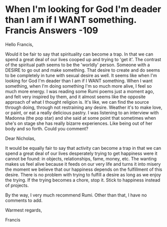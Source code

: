 # When I'm looking for God I'm deader than I am if I WANT something. Francis Answers -109

  

Hello Francis,

  

Would it be fair to say that spirituality can become a trap. In that we can spend a great deal of our lives cooped up and trying to 'get it'. The contrast of the spiritual path seems to be the 'worldly' person. Someone with a DESIRE to go out and make something. That desire to create and do seems to be completely in tune with sexual desire as well. It seems like when I'm looking for God I'm deader than I am if I WANT something. When I want something, when I'm doing something I'm so much more alive, I feel so much more energy. I was reading some Rumi poems just a moment ago, and felt very inspired by them, and it almost seems like the opposite approach of what I thought religion is. It's like, we can find the source through doing, through not restraining any desire. Weather it's to make love, or paint, or eat a really delicious pastry. I was listening to an interview with Madonna (the pop star) and she said at some point that sometimes when she's on stage she has really bizarre experiences. Like being out of her body and so forth. Could you comment?

  

Dear Nicholas,

  

It would be equally fair to say that activity can become a trap in that we can spend a great deal of our lives desperately trying to get happiness were it cannot be found: in objects, relationships, fame, money, etc. The wanting makes us feel alive because it feeds on our very life and turns it into misery the moment we believe that our happiness depends on the fulfillment of this desire. There is no problem with trying to fulfill a desire as long as we enjoy the trying. If the trying becomes a chore, stop it. Stick to happiness instead of projects.

  

By the way, I very much recommend Rumi. Other than that, I have no comments to add.

  

Warmest regards,

Francis

